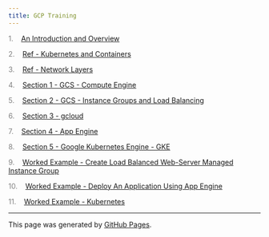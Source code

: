 ```yaml
---
title: GCP Training
---
```


<span style="color: grey">1.</span>&nbsp;&nbsp; &nbsp;<a id="listitem1" href="An_Introduction_and_Overview.html">An Introduction and Overview</a>

<span style="color: grey">2.</span>&nbsp;&nbsp; &nbsp;<a id="listitem2" href="Ref_-_Kubernetes_and_Containers.html">Ref - Kubernetes and Containers</a>

<span style="color: grey">3.</span>&nbsp;&nbsp; &nbsp;<a id="listitem3" href="Ref_-_Network_Layers.html">Ref - Network Layers</a>

<span style="color: grey">4.</span>&nbsp;&nbsp; &nbsp;<a id="listitem4" href="Section_1_-_GCS_-_Compute_Engine.html">Section 1 - GCS - Compute Engine</a>

<span style="color: grey">5.</span>&nbsp;&nbsp; &nbsp;<a id="listitem5" href="Section_2_-_GCS_-_Instance_Groups_and_Load_Balancing.html">Section 2 - GCS - Instance Groups and Load Balancing</a>

<span style="color: grey">6.</span>&nbsp;&nbsp; &nbsp;<a id="listitem6" href="Section_3_-_gcloud.html">Section 3 - gcloud</a>

<span style="color: grey">7.</span>&nbsp;&nbsp; &nbsp;<a id="listitem7" href="Section_4_-_App_Engine.html">Section 4 - App Engine</a>

<span style="color: grey">8.</span>&nbsp;&nbsp; &nbsp;<a id="listitem8" href="Section_5_-_Google_Kubernetes_Engine_-_GKE.html">Section 5 - Google Kubernetes Engine - GKE</a>

<span style="color: grey">9.</span>&nbsp;&nbsp; &nbsp;<a id="listitem9" href="Worked_Example_-_Create_Load_Balanced_Web-Server_Managed_Instance_Group.html">Worked Example - Create Load Balanced Web-Server Managed Instance Group</a>

<span style="color: grey">10.</span>&nbsp;&nbsp; &nbsp;<a id="listitem10" href="Worked_Example_-_Deploy_An_Application_Using_App_Engine.html">Worked Example - Deploy An Application Using App Engine</a>

<span style="color: grey">11.</span>&nbsp;&nbsp; &nbsp;<a id="listitem11" href="Worked_Example_-_Kubernetes.html">Worked Example - Kubernetes</a>
<script>gMaxNum=12-1</script>

<hr>
<p class="pagedate">This page was generated by <a href=".">GitHub Pages</a>.</p>

